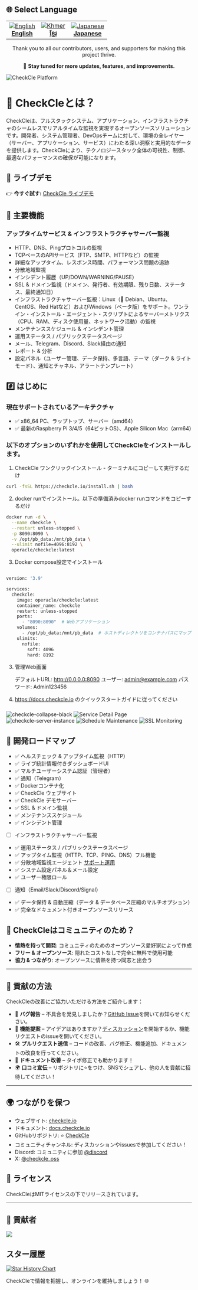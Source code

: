 ## 🌐 Select Language

<table align="center">
  <tr>
    <td align="center">
      <a href="../README.md">
        <img src="https://flagcdn.com/24x18/gb.png" alt="English" />  
        <br/><strong>English</strong>
      </a>
    </td>
    <td align="center">
      <a href="README_km.md">
        <img src="https://flagcdn.com/24x18/kh.png" alt="Khmer" />  
        <br/><strong>ខ្មែរ</strong>
      </a>
    </td>
    <td align="center">
      <a href="README_ja.md">
        <img src="https://flagcdn.com/24x18/jp.png" alt="Japanese" />  
        <br/><strong>Japanese</strong>
      </a>
    </td>
  </tr>
</table>

<p align="center">
  Thank you to all our contributors, users, and supporters for making this project thrive.
</p>

<p align="center">
  🚀 <strong>Stay tuned for more updates, features, and improvements.</strong>
</p>

![CheckCle Platform](https://pub-4a4062303020445f8f289a2fee84f9e8.r2.dev/images/server-detail-page.png)

# 🚀 CheckCleとは？

CheckCleは、フルスタックシステム、アプリケーション、インフラストラクチャのシームレスでリアルタイムな監視を実現するオープンソースソリューションです。開発者、システム管理者、DevOpsチームに対して、環境の全レイヤー（サーバー、アプリケーション、サービス）にわたる深い洞察と実用的なデータを提供します。CheckCleにより、テクノロジースタック全体の可視性、制御、最適なパフォーマンスの確保が可能になります。

## 🎯 ライブデモ  
👉 **今すぐ試す:** [CheckCle ライブデモ](https://demo.checkcle.io)

## 🌟 主要機能

### アップタイムサービス & インフラストラクチャサーバー監視
- HTTP、DNS、Pingプロトコルの監視
- TCPベースのAPIサービス（FTP、SMTP、HTTPなど）の監視
- 詳細なアップタイム、レスポンス時間、パフォーマンス問題の追跡
- 分散地域監視
- インシデント履歴（UP/DOWN/WARNING/PAUSE）
- SSL & ドメイン監視（ドメイン、発行者、有効期限、残り日数、ステータス、最終通知日）
- インフラストラクチャサーバー監視：Linux（🐧 Debian、Ubuntu、CentOS、Red Hatなど）およびWindows（ベータ版）をサポート。ワンライン・インストール・エージェント・スクリプトによるサーバーメトリクス（CPU、RAM、ディスク使用量、ネットワーク活動）の監視
- メンテナンススケジュール & インシデント管理
- 運用ステータス / パブリックステータスページ
- メール、Telegram、Discord、Slack経由の通知
- レポート & 分析
- 設定パネル（ユーザー管理、データ保持、多言語、テーマ（ダーク & ライトモード）、通知とチャネル、アラートテンプレート）

## #️⃣ はじめに

### 現在サポートされているアーキテクチャ
* ✅ x86_64 PC、ラップトップ、サーバー（amd64）
* ✅ 最新のRaspberry Pi 3/4/5（64ビットOS）、Apple Silicon Mac（arm64）

### 以下のオプションのいずれかを使用してCheckCleをインストールします。

1. CheckCle ワンクリックインストール - ターミナルにコピーして実行するだけ
```bash 
curl -fsSL https://checkcle.io/install.sh | bash

```
2. docker runでインストール。以下の準備済みdocker runコマンドをコピーするだけ
```bash 
docker run -d \
  --name checkcle \
  --restart unless-stopped \
  -p 8090:8090 \
  -v /opt/pb_data:/mnt/pb_data \
  --ulimit nofile=4096:8192 \
  operacle/checkcle:latest

```
3. Docker compose設定でインストール
```bash 

version: '3.9'

services:
  checkcle:
    image: operacle/checkcle:latest
    container_name: checkcle
    restart: unless-stopped
    ports:
      - "8090:8090"  # Webアプリケーション
    volumes:
      - /opt/pb_data:/mnt/pb_data  # ホストディレクトリをコンテナパスにマップ
    ulimits:
      nofile:
        soft: 4096
        hard: 8192

```
3. 管理Web画面

    デフォルトURL: http://0.0.0.0:8090
    ユーザー: admin@example.com
    パスワード: Admin123456
    
4. https://docs.checkcle.io のクイックスタートガイドに従ってください

###
![checkcle-collapse-black](https://pub-4a4062303020445f8f289a2fee84f9e8.r2.dev/images/uptime-monitoring.png)
![Service Detail Page](https://pub-4a4062303020445f8f289a2fee84f9e8.r2.dev/images/uptime-service-detail.png)
![checkcle-server-instance](https://pub-4a4062303020445f8f289a2fee84f9e8.r2.dev/images/instance-server-monitoring.png)
![Schedule Maintenance](https://pub-4a4062303020445f8f289a2fee84f9e8.r2.dev/images/checkcle-schedule-maintenance.png)
![SSL Monitoring](https://pub-4a4062303020445f8f289a2fee84f9e8.r2.dev/images/ssl-monitoring.png)

## 📝 開発ロードマップ

- ✅ ヘルスチェック & アップタイム監視（HTTP）
- ✅ ライブ統計情報付きダッシュボードUI  
- ✅ マルチユーザーシステム認証（管理者）
- ✅ 通知（Telegram）
- ✅ Dockerコンテナ化 
- ✅ CheckCle ウェブサイト
- ✅ CheckCle デモサーバー
- ✅ SSL & ドメイン監視
- ✅ メンテナンススケジュール 
- ✅ インシデント管理
- [ ] インフラストラクチャサーバー監視
- ✅ 運用ステータス / パブリックステータスページ
- ✅ アップタイム監視（HTTP、TCP、PING、DNS）フル機能
- ✅ 分散地域監視エージェント [サポート運用](https://github.com/operacle/Distributed-Regional-Monitoring)
- ✅ システム設定パネル＆メール設定
- ✅ ユーザー権限ロール
- [ ] 通知（Email/Slack/Discord/Signal）  
- ✅ データ保持 & 自動圧縮（データ & データベース圧縮のマルチオプション）
- ✅ 完全なドキュメント付きオープンソースリリース 

## 🌟 CheckCleはコミュニティのため？
- **情熱を持って開発**: コミュニティのためのオープンソース愛好家によって作成
- **フリー & オープンソース**: 隠れたコストなしで完全に無料で使用可能
- **協力 & つながり**: オープンソースに情熱を持つ同志と出会う

---

## 🤝 貢献の方法

CheckCleの改善にご協力いただける方法をご紹介します：

- 🐞 **バグ報告** – 不具合を発見しましたか？[GitHub Issue](https://github.com/operacle/checkcle/issues)を開いてお知らせください。
- 🌟 **機能提案** – アイデアはありますか？[ディスカッション](https://github.com/operacle/checkcle/discussions)を開始するか、機能リクエストのissueを開いてください。
- 🛠 **プルリクエスト送信** – コードの改善、バグ修正、機能追加、ドキュメントの改良を行ってください。
- 📝 **ドキュメント改善** – タイポ修正でも助かります！
- 🌍 **口コミ宣伝** – リポジトリに⭐をつけ、SNSでシェアし、他の人を貢献に招待してください！

---

## 🌍 つながりを保つ
- ウェブサイト: [checkcle.io](https://checkcle.io)
- ドキュメント: [docs.checkcle.io](https://docs.checkcle.io)
- GitHubリポジトリ: ⭐ [CheckCle](https://github.com/operacle/checkcle.git)
- コミュニティチャンネル: ディスカッションやissuesで参加してください！
- Discord: コミュニティに参加 [@discord](https://discord.gg/xs9gbubGwX)
- X: [@checkcle_oss](https://x.com/checkcle_oss)

## 📜 ライセンス

CheckCleはMITライセンスの下でリリースされています。

---
## 👥 貢献者

[![](https://contrib.rocks/image?repo=operacle/checkcle)](https://github.com/operacle/checkcle/graphs/contributors)


## スター履歴

[![Star History Chart](https://api.star-history.com/svg?repos=operacle/checkcle&type=Date)](https://www.star-history.com/#operacle/checkcle&Date)

CheckCleで情報を把握し、オンラインを維持しましょう！ 🌐